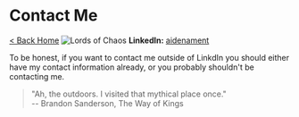 # Contact Me

[< Back Home](/)
![Lords of Chaos](/images/chaos.jpg)
**LinkedIn:** [aidenament](https://www.linkedin.com/in/aidenament)

To be honest, if you want to contact me outside of LinkdIn you should either have my contact information already, or you probably shouldn't be contacting me. 

> "Ah, the outdoors. I visited that mythical place once."<br>
> -- Brandon Sanderson, The Way of Kings